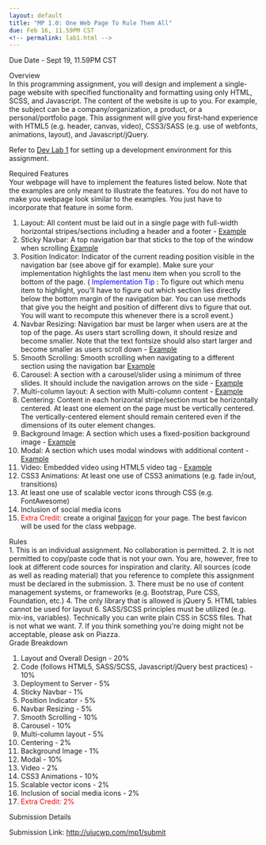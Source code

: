 ```yaml
---
layout: default
title: "MP 1.0: One Web Page To Rule Them All"
due: Feb 16, 11.59PM CST
<!-- permalink: lab1.html -->
---
```

<span class="section-heading">Due Date - Sept 19, 11.59PM CST</span>

<div class="section-heading">Overview</div>
In this programming assignment, you will design and implement a single-page website with specified functionality and formatting using only HTML, SCSS, and Javascript. The content of the website is up to you. For example, the subject can be a company/organization, a product, or a personal/portfolio page. This assignment will give you first-hand experience with HTML5 (e.g. header, canvas, video), CSS3/SASS (e.g. use of webfonts, animations, layout), and Javascript/jQuery.

Refer to [Dev Lab 1](https://uiuc-web-programming.github.io/fa2016/Lab-1) for setting up a development environment for this assignment.

<div class="section-heading">Required Features</div>
Your webpage will have to implement the features listed below. Note that the examples are only meant to illustrate the features. You do not have to make you webpage look similar to the examples. You just have to incorporate that feature in some form.

1. Layout: All content must be laid out in a single page with full-width horizontal stripes/sections including a header and a footer - [Example](http://courses.engr.illinois.edu/cs498rk1/images/mp1/2.png)
2.	Sticky Navbar: A top navigation bar that sticks to the top of the window when scrolling [Example](http://courses.engr.illinois.edu/cs498rk1/images/mp1/3.gif)
3.	Position Indicator: Indicator of the current reading position visible in the navigation bar (see above gif for example). Make sure your implementation highlights the last menu item when you scroll to the bottom of the page. (<span style="color: blue"> Implementation Tip </span>: To figure out which menu item to highlight, you'll have to figure out which section lies directly below the bottom margin of the navigation bar. You can use methods that give you the height and position of different divs to figure that out. You will want to recompute this whenever there is a scroll event.)
4. Navbar Resizing: Navigation bar must be larger when users are at the top of the page. As users start scrolling down, it should resize and become smaller. Note that the text fontsize should also start larger and become smaller as users scroll down - [Example](http://courses.engr.illinois.edu/cs498rk1/images/mp1/4.gif)
5.	Smooth Scrolling: Smooth scrolling when navigating to a different section using the navigation bar [Example](http://courses.engr.illinois.edu/cs498rk1/images/mp1/5.gif)
6.	Carousel: A section with a carousel/slider using a minimum of three slides. It should include the navigation arrows on the side - [Example](http://courses.engr.illinois.edu/cs498rk1/images/mp1/6.gif)
7. Multi-column layout: A section with Multi-column content - [Example](http://courses.engr.illinois.edu/cs498rk1/images/mp1/8.png)
8.	Centering: Content in each horizontal stripe/section must be horizontally centered. At least one element on the page must be vertically centered. The vertically-centered element should remain centered even if the dimensions of its outer element changes.
9.	Background Image: A section which uses a fixed-position background image - [Example](http://courses.engr.illinois.edu/cs498rk1/images/mp1/9.gif)
10.	Modal: A section which uses modal windows with additional content - [Example](http://courses.engr.illinois.edu/cs498rk1/images/mp1/10.gif)
11.	Video: Embedded video using HTML5 video tag - [Example](http://courses.engr.illinois.edu/cs498rk1/images/mp1/11.gif)
12.	CSS3 Animations: At least one use of CSS3 animations (e.g. fade in/out, transitions)
13.	At least one use of scalable vector icons through CSS (e.g. FontAwesome)
14.	Inclusion of social media icons
15.	<span style="color: red"> Extra Credit: </span>create a original [favicon](http://en.wikipedia.org/wiki/Favicon) for your page. The best favicon will be used for the class webpage.

<div class="section-heading">Rules</div>
1.	This is an individual assignment. No collaboration is permitted.
2.   It is not permitted to copy/paste code that is not your own. You are, however, free to look at different code sources for inspiration and clarity. All sources (code as well as reading material) that you reference to complete this assignment must be declared in the submission.
3.	There must be no use of content management systems, or frameworks (e.g. Bootstrap, Pure CSS, Foundation, etc.)
4.	The only library that is allowed is jQuery
5.	HTML tables cannot be used for layout
6.	SASS/SCSS principles must be utilized (e.g. mix-ins, variables). Technically you can write plain CSS in SCSS files. That is not what we want.
7.  If you think something you're doing might not be acceptable, please ask on Piazza.

<div class="section-heading">Grade Breakdown</div>

1. 	Layout and Overall Design - 20%
2. Code (follows HTML5, SASS/SCSS, Javascript/jQuery best practices) - 10%
3. Deployment to Server - 5%
4.	Sticky Navbar - 1%
5.	Position Indicator - 5%
6. Navbar Resizing - 5%
7.	Smooth Scrolling - 10%
8.	Carousel - 10%
9. Multi-column layout - 5%
10.	Centering - 2%
11.	Background Image - 1%
12.	Modal - 10%
13.	Video - 2%
14.	CSS3 Animations - 10%
15.	Scalable vector icons - 2%
16.	Inclusion of social media icons - 2%
17.	<span style="color: red"> Extra Credit: 2% </span>

<div class="section-heading">Submission Details</div>

Submission Link: http://uiucwp.com/mp1/submit
